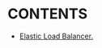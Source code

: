 # CONTENTS

- [Elastic Load Balancer.](https://github.com/Nouvellie/amazon-1st/blob/amazon/course/06.ha-architecture/elastic-load-balancer.md)